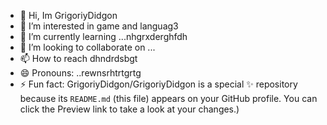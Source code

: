 - 👋 Hi, Im GrigoriyDidgon
- 👀 I’m interested in game and languag3
- 🌱 I’m currently learning ...nhgrxderghfdh
- 💞️ I’m looking to collaborate on ...
- 📫 How to reach dhndrdsbgt
- 😄 Pronouns: ..rewnsrhtrtgrtg
- ⚡ Fun fact:
GrigoriyDidgon/GrigoriyDidgon is a special ✨ repository because its `README.md` (this file) appears on your GitHub profile.
You can click the Preview link to take a look at your changes.)
